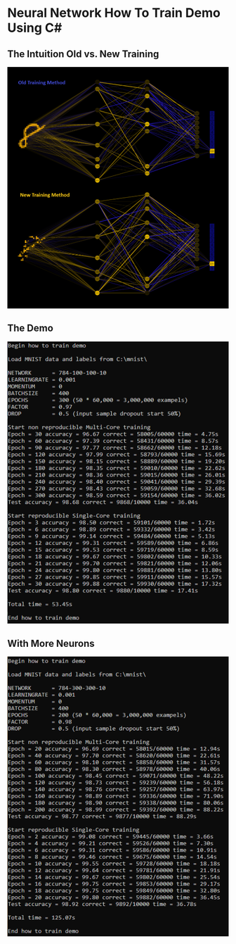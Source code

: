 
# Neural Network How To Train Demo Using C#

## The Intuition Old vs. New Training
<p align="center">
  <img src="https://github.com/grensen/how_to_train/blob/main/figures/old_vs_new_training.png?raw=true">
</p>

## The Demo
<p align="center">
  <img src="https://github.com/grensen/how_to_train/blob/main/figures/how_to_train_demo.png?raw=true">
</p>

## With More Neurons
<p align="center">
  <img src="https://github.com/grensen/how_to_train/blob/main/figures/how_to_train_higher.png?raw=true">
</p>

